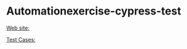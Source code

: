 <!-- @format -->

# Automationexercise-cypress-test

[Web site:](https://automationexercise.com/)
</br>

[Test Cases:](https://automationexercise.com/test_cases)

